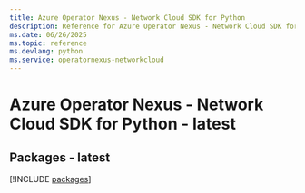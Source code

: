 ```yaml
---
title: Azure Operator Nexus - Network Cloud SDK for Python
description: Reference for Azure Operator Nexus - Network Cloud SDK for Python
ms.date: 06/26/2025
ms.topic: reference
ms.devlang: python
ms.service: operatornexus-networkcloud
---
```

# Azure Operator Nexus - Network Cloud SDK for Python - latest
## Packages - latest
[!INCLUDE [packages](operator-nexus---network-cloud-index.md)]